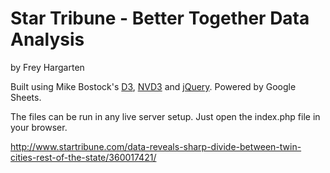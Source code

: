 Star Tribune - Better Together Data Analysis
================

by Frey Hargarten

Built using Mike Bostock's [D3](https://github.com/mbostock/d3), [NVD3](http://nvd3.org/) and [jQuery](https://github.com/jquery/jquery). Powered by Google Sheets.

The files can be run in any live server setup. Just open the index.php file in your browser.

http://www.startribune.com/data-reveals-sharp-divide-between-twin-cities-rest-of-the-state/360017421/